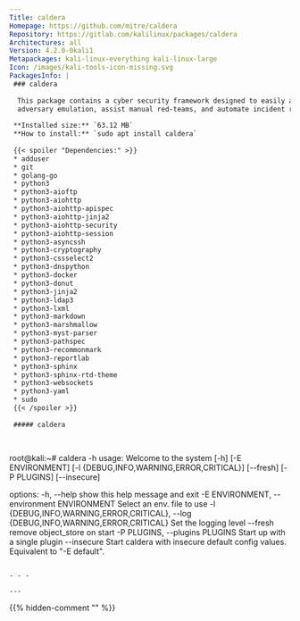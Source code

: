 ```yaml
---
Title: caldera
Homepage: https://github.com/mitre/caldera
Repository: https://gitlab.com/kalilinux/packages/caldera
Architectures: all
Version: 4.2.0-0kali1
Metapackages: kali-linux-everything kali-linux-large 
Icon: /images/kali-tools-icon-missing.svg
PackagesInfo: |
 ### caldera
 
  This package contains a cyber security framework designed to easily automate
  adversary emulation, assist manual red-teams, and automate incident response.
 
 **Installed size:** `63.12 MB`  
 **How to install:** `sudo apt install caldera`  
 
 {{< spoiler "Dependencies:" >}}
 * adduser
 * git
 * golang-go
 * python3
 * python3-aioftp
 * python3-aiohttp 
 * python3-aiohttp-apispec 
 * python3-aiohttp-jinja2
 * python3-aiohttp-security
 * python3-aiohttp-session
 * python3-asyncssh
 * python3-cryptography
 * python3-cssselect2
 * python3-dnspython
 * python3-docker
 * python3-donut
 * python3-jinja2
 * python3-ldap3
 * python3-lxml
 * python3-markdown
 * python3-marshmallow
 * python3-myst-parser
 * python3-pathspec
 * python3-recommonmark
 * python3-reportlab
 * python3-sphinx
 * python3-sphinx-rtd-theme
 * python3-websockets
 * python3-yaml
 * sudo
 {{< /spoiler >}}
 
 ##### caldera
 
 
 ```
 root@kali:~# caldera -h
 usage: Welcome to the system [-h] [-E ENVIRONMENT]
                              [-l {DEBUG,INFO,WARNING,ERROR,CRITICAL}]
                              [--fresh] [-P PLUGINS] [--insecure]
 
 options:
   -h, --help            show this help message and exit
   -E ENVIRONMENT, --environment ENVIRONMENT
                         Select an env. file to use
   -l {DEBUG,INFO,WARNING,ERROR,CRITICAL}, --log {DEBUG,INFO,WARNING,ERROR,CRITICAL}
                         Set the logging level
   --fresh               remove object_store on start
   -P PLUGINS, --plugins PLUGINS
                         Start up with a single plugin
   --insecure            Start caldera with insecure default config values.
                         Equivalent to "-E default".
 ```
 
 - - -
 
---
```

{{% hidden-comment "<!--Do not edit anything above this line-->" %}}
